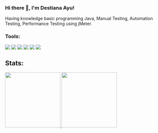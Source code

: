 <!--
**destnayu/destnayu** is a ✨ _special_ ✨ repository because its `README.md` (this file) appears on your GitHub profile.

Here are some ideas to get you started:

- 🔭 I’m currently working on ...
- 🌱 I’m currently learning ...
- 👯 I’m looking to collaborate on ...
- 🤔 I’m looking for help with ...
- 💬 Ask me about ...
- 📫 How to reach me: ...
- 😄 Pronouns: ...
- ⚡ Fun fact: ...
-->

### Hi there 👋, I'm Destiana Ayu!
Having knowledge basic programming Java, Manual Testing, Automation Testing, Performance Testing using jMeter.
### Tools:
<p>
  <img src="https://img.shields.io/badge/-BlueJ-lightgrey" />
  <img src="https://img.shields.io/badge/-Netbeans%20IDE-lightgrey" />
  <img src="https://img.shields.io/badge/-Intellij%20IDEA-lightgrey" />
  <img src="https://img.shields.io/badge/-Postman-lightgrey" />
  <img src="https://img.shields.io/badge/-jMeter-lightgrey" />
  <img src="https://img.shields.io/badge/-Appium-lightgrey" />
</p>  

## Stats:
<p align="left">
<a href="https://github.com/destnayu">
  <img height="180em" src="https://github-readme-stats-eight-theta.vercel.app/api?username=destnayu&show_icons=true&theme=transparent&include_all_commits=true&count_private=true"/>
  <img height="180em" src="https://github-readme-stats-eight-theta.vercel.app/api/top-langs/?username=destnayu&layout=compact&langs_count=8&theme=transparent"/>
</a>
</p>
